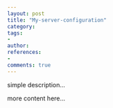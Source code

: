 ```yaml
---
layout: post
title: "My-server-configuration"
category: 
tags: 
- 
author: 
references:
- 
comments: true
---
```



simple description...
<!--more-->

more content here...